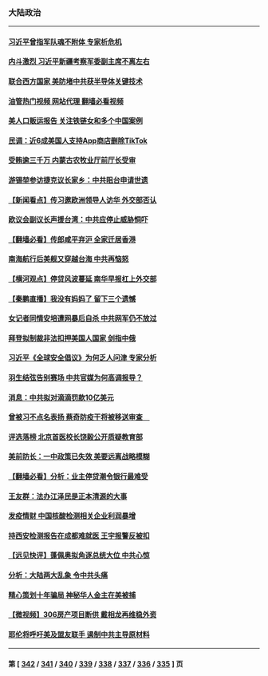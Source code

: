 ### 大陆政治
---
#### [习近平曾指军队魂不附体 专家析危机](../../pages/ncid277/n13785453.md?07210045) 
#### [内斗激烈 习近平新疆考察军委副主席不离左右](../../pages/ncid277/n13784874.md?07210045) 
#### [联合西方国家 美防堵中共获半导体关键技术](../../pages/ncid277/n13784887.md?07210045) 
#### [油管热门视频 网站代理 翻墙必看视频](http://209.222.30.114:81/youtube.html?07210045)
#### [美人口贩运报告 关注铁链女和多个中国案例](../../pages/ncid277/n13785235.md?07210045) 
#### [民调：近6成美国人支持App商店删除TikTok](../../pages/ncid277/n13785206.md?07210045) 
#### [受贿逾三千万 内蒙古农牧业厅前厅长受审](../../pages/ncid277/n13785251.md?07210045) 
#### [游锡堃参访捷克议长家乡：中共阻台申请世遗](../../pages/ncid277/n13785163.md?07210045) 
#### [【新闻看点】传习邀欧洲领导人访华 外交部否认](../../pages/ncid277/n13784701.md?07210045) 
#### [欧议会副议长声援台湾：中共应停止威胁恫吓](../../pages/ncid277/n13785107.md?07210045) 
#### [【翻墙必看】传郎咸平弃沪 全家迁居香港](../../pages/ncid277/n13784894.md?07210045) 
#### [南海航行后美舰又穿越台海 中共再恼怒](../../pages/ncid277/n13784908.md?07210045) 
#### [【横河观点】停贷风波蔓延 南华早报杠上外交部](../../pages/ncid277/n13784806.md?07210045) 
#### [【秦鹏直播】我没有妈妈了 留下三个遗憾](../../pages/ncid277/n13784788.md?07210045) 
#### [女记者同情安培遭网暴后自杀 中共网军仍不放过](../../pages/ncid277/n13784810.md?07210045) 
#### [拜登拟制裁非法扣押美国人国家 剑指中俄](../../pages/ncid277/n13784765.md?07210045) 
#### [习近平《全球安全倡议》为何乏人问津 专家分析](../../pages/ncid277/n13784733.md?07210045) 
#### [羽生结弦告别赛场 中共官媒为何高调报导？](../../pages/ncid277/n13784746.md?07210045) 
#### [消息：中共拟对滴滴罚款10亿美元](../../pages/ncid277/n13784689.md?07210045) 
#### [曾被习不点名表扬 蔡奇防疫干将被移送审查　](../../pages/ncid277/n13784594.md?07210045) 
#### [评选落榜 北京首医校长饶毅公开质疑教育部](../../pages/ncid277/n13784306.md?07210045) 
#### [美前防长：一中政策已失效 美要远离战略模糊](../../pages/ncid277/n13784241.md?07210045) 
#### [【翻墙必看】分析：业主停贷潮令银行最难受](../../pages/ncid277/n13784181.md?07210045) 
#### [王友群：法办江泽民是正本清源的大事](../../pages/ncid277/n13783968.md?07210045) 
#### [发疫情财 中国核酸检测相关企业利润暴增](../../pages/ncid277/n13784124.md?07210045) 
#### [持西安检测报告在成都难就医 王宇报警反被扣](../../pages/ncid277/n13784058.md?07210045) 
#### [【远见快评】蓬佩奥拟角逐总统大位 中共心惊](../../pages/ncid277/n13783855.md?07210045) 
#### [分析：大陆两大乱象 令中共头痛](../../pages/ncid277/n13783901.md?07210045) 
#### [精心策划十年骗局 神秘华人金主在美被捕](../../pages/ncid277/n13783926.md?07210045) 
#### [【微视频】306房产项目断供 戴相龙再维稳外资](../../pages/ncid277/n13783721.md?07210045) 
#### [耶伦将呼吁美及盟友联手 遏制中共主导原材料](../../pages/ncid277/n13783693.md?07210045) 

---
#### 第 [ [342](./342.md?07210045) / [341](./341.md?07210045) / [340](./340.md?07210045) / [339](./339.md?07210045) / [338](./338.md?07210045) / [337](./337.md?07210045) / [336](./336.md?07210045) / [335](./335.md?07210045) ] 页
